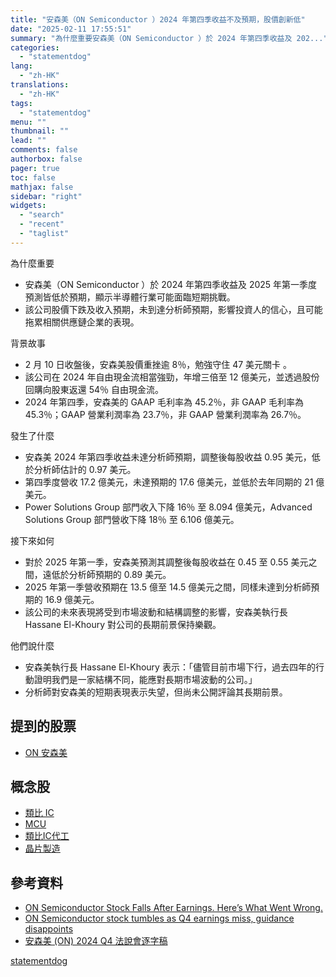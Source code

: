 ```yaml
---
title: "安森美（ON Semiconductor ）2024 年第四季收益不及預期，股價創新低"
date: "2025-02-11 17:55:51"
summary: "為什麼重要安森美（ON Semiconductor ）於 2024 年第四季收益及 202..."
categories:
  - "statementdog"
lang:
  - "zh-HK"
translations:
  - "zh-HK"
tags:
  - "statementdog"
menu: ""
thumbnail: ""
lead: ""
comments: false
authorbox: false
pager: true
toc: false
mathjax: false
sidebar: "right"
widgets:
  - "search"
  - "recent"
  - "taglist"
---
```


為什麼重要

* 安森美（ON Semiconductor ）於 2024 年第四季收益及 2025 年第一季度預測皆低於預期，顯示半導體行業可能面臨短期挑戰。
* 該公司股價下跌及收入預期，未到達分析師預期，影響投資人的信心，且可能拖累相關供應鏈企業的表現。

背景故事

* 2 月 10 日收盤後，安森美股價重挫逾 8％，勉強守住 47 美元關卡 。
* 該公司在 2024 年自由現金流相當強勁，年增三倍至 12 億美元，並透過股份回購向股東返還 54％ 自由現金流。
* 2024 年第四季，安森美的 GAAP 毛利率為 45.2％，非 GAAP 毛利率為 45.3％；GAAP 營業利潤率為 23.7％，非 GAAP 營業利潤率為 26.7％。

發生了什麼

* 安森美 2024 年第四季收益未達分析師預期，調整後每股收益 0.95 美元，低於分析師估計的 0.97 美元。
* 第四季度營收 17.2 億美元，未達預期的 17.6 億美元，並低於去年同期的 21 億美元。
* Power Solutions Group 部門收入下降 16％ 至 8.094 億美元，Advanced Solutions Group 部門營收下降 18％ 至 6.106 億美元。

接下來如何

* 對於 2025 年第一季，安森美預測其調整後每股收益在 0.45 至 0.55 美元之間，遠低於分析師預期的 0.89 美元。
* 2025 年第一季營收預期在 13.5 億至 14.5 億美元之間，同樣未達到分析師預期的 16.9 億美元。
* 該公司的未來表現將受到市場波動和結構調整的影響，安森美執行長 Hassane El-Khoury 對公司的長期前景保持樂觀。

他們說什麼

* 安森美執行長 Hassane El-Khoury 表示：「儘管目前市場下行，過去四年的行動證明我們是一家結構不同，能應對長期市場波動的公司。」
* 分析師對安森美的短期表現表示失望，但尚未公開評論其長期前景。

提到的股票
-----

* [ON 安森美](/analysis/ON)

概念股
---

* [類比 IC](/tags/611)
* [MCU](/tags/1210)
* [類比IC代工](/tags/1314)
* [晶片製造](/tags/1388)

參考資料
----

* [ON Semiconductor Stock Falls After Earnings. Here’s What Went Wrong.](https://finance.yahoo.com/m/2442af12-1093-3d1b-82dd-0d31f7870b75/on-semiconductor-stock-falls.html?.tsrc=rss)
* [ON Semiconductor stock tumbles as Q4 earnings miss, guidance disappoints](https://finance.yahoo.com/news/semiconductor-stock-tumbles-q4-earnings-132028222.html?.tsrc=rss)
* [安森美 (ON) 2024 Q4 法說會逐字稿](/analysis/ON/earnings_calls/284650)

[statementdog](https://statementdog.com/news/12395)
